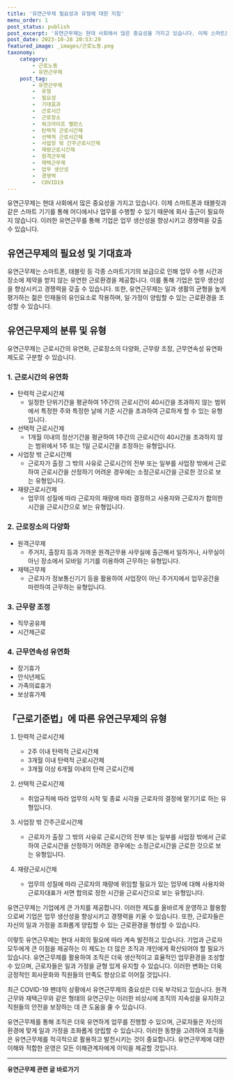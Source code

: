 ```yaml
---
title: '유연근무제 필요성과 유형에 대한 지침'
menu_order: 1
post_status: publish
post_excerpt: '유연근무제는 현대 사회에서 많은 중요성을 가지고 있습니다. 이제 스마트폰과 태블릿과 같은 스마트 기기를 통해 어디에서나 업무를 수행할 수 있기 때문에 회사 출근이 필요하지 않습니다. 이러한 유연근무를 통해 기업은 업무 생산성을 향상시키고 경쟁력을 갖출 수 있습니다.'
post_date: 2023-10-28 20:53:29
featured_image: _images/근로노동.png
taxonomy:
    category:
        - 근로노동
        - 유연근무제
    post_tag:
        - 유연근무제
        -  유형
        -  필요성
        -  기대효과
        -  근로시간
        -  근로장소
        -  워크라이프 밸런스
        -  탄력적 근로시간제
        -  선택적 근로시간제
        -  사업장 밖 간주근로시간제
        -  재량근로시간제
        -  원격근무제
        -  재택근무제
        -  업무 생산성
        -  경쟁력
        -  COVID19
---
```



유연근무제는 현대 사회에서 많은 중요성을 가지고 있습니다. 이제 스마트폰과 태블릿과 같은 스마트 기기를 통해 어디에서나 업무를 수행할 수 있기 때문에 회사 출근이 필요하지 않습니다. 이러한 유연근무를 통해 기업은 업무 생산성을 향상시키고 경쟁력을 갖출 수 있습니다.

## 유연근무제의 필요성 및 기대효과

유연근무제는 스마트폰, 태블릿 등 각종 스마트기기의 보급으로 인해 업무 수행 시간과 장소에 제약을 받지 않는 유연한 근로환경을 제공합니다. 이를 통해 기업은 업무 생산성을 향상시키고 경쟁력을 갖출 수 있습니다. 또한, 유연근무제는 일과 생활의 균형을 높게 평가하는 젊은 인재들의 유인요소로 작용하며, 일·가정이 양립할 수 있는 근로환경을 조성할 수 있습니다.

## 유연근무제의 분류 및 유형

유연근무제는 근로시간의 유연화, 근로장소의 다양화, 근무량 조정, 근무연속성 유연화 제도로 구분할 수 있습니다.

### 1. 근로시간의 유연화

- 탄력적 근로시간제
  - 일정한 단위기간을 평균하여 1주간의 근로시간이 40시간을 초과하지 않는 범위에서 특정한 주와 특정한 날에 기준 시간을 초과하여 근로하게 할 수 있는 유형입니다.
- 선택적 근로시간제
  - 1개월 이내의 정산기간을 평균하여 1주간의 근로시간이 40시간을 초과하지 않는 범위에서 1주 또는 1일 근로시간을 조정하는 유형입니다.
- 사업장 밖 근로시간제
  - 근로자가 출장 그 밖의 사유로 근로시간의 전부 또는 일부를 사업장 밖에서 근로하여 근로시간을 산정하기 어려운 경우에는 소정근로시간을 근로한 것으로 보는 유형입니다.
- 재량근로시간제
  - 업무의 성질에 따라 근로자의 재량에 따라 결정하고 사용자와 근로자가 합의한 시간을 근로시간으로 보는 유형입니다.

### 2. 근로장소의 다양화

- 원격근무제
  - 주거지, 출장지 등과 가까운 원격근무용 사무실에 출근해서 일하거나, 사무실이 아닌 장소에서 모바일 기기를 이용하여 근무하는 유형입니다.
- 재택근무제
  - 근로자가 정보통신기기 등을 활용하여 사업장이 아닌 주거지에서 업무공간을 마련하여 근무하는 유형입니다.

### 3. 근무량 조정

- 직무공유제
- 시간제근로

### 4. 근무연속성 유연화

- 장기휴가
- 안식년제도
- 가족의료휴가
- 보상휴가제

## 「근로기준법」에 따른 유연근무제의 유형

1. 탄력적 근로시간제
   - 2주 이내 탄력적 근로시간제
   - 3개월 이내 탄력적 근로시간제
   - 3개월 이상 6개월 이내의 탄력 근로시간제

2. 선택적 근로시간제
   - 취업규칙에 따라 업무의 시작 및 종료 시각을 근로자의 결정에 맡기기로 하는 유형입니다.

3. 사업장 밖 간주근로시간제
   - 근로자가 출장 그 밖의 사유로 근로시간의 전부 또는 일부를 사업장 밖에서 근로하여 근로시간을 산정하기 어려운 경우에는 소정근로시간을 근로한 것으로 보는 유형입니다.

4. 재량근로시간제
   - 업무의 성질에 따라 근로자의 재량에 위임할 필요가 있는 업무에 대해 사용자와 근로자대표가 서면 합의로 정한 시간을 근로시간으로 보는 유형입니다.

유연근무제는 기업에게 큰 가치를 제공합니다. 이러한 제도를 올바르게 운영하고 활용함으로써 기업은 업무 생산성을 향상시키고 경쟁력을 키울 수 있습니다. 또한, 근로자들은 자신의 일과 가정을 조화롭게 양립할 수 있는 근로환경을 형성할 수 있습니다.

이렇듯 유연근무제는 현대 사회의 필요에 따라 계속 발전하고 있습니다. 기업과 근로자 모두에게 큰 이점을 제공하는 이 제도는 더 많은 조직과 개인에게 확산되어야 할 필요가 있습니다. 유연근무제를 활용하여 조직은 더욱 생산적이고 효율적인 업무환경을 조성할 수 있으며, 근로자들은 일과 가정을 균형 있게 유지할 수 있습니다. 이러한 변화는 더욱 긍정적인 회사문화와 직원들의 만족도 향상으로 이어질 것입니다.

최근 COVID-19 팬데믹 상황에서 유연근무제의 중요성은 더욱 부각되고 있습니다. 원격근무와 재택근무와 같은 형태의 유연근무는 이러한 비상시에 조직의 지속성을 유지하고 직원들의 안전을 보장하는 데 큰 도움을 줄 수 있습니다.

유연근무제를 통해 조직은 더욱 유연하게 업무를 진행할 수 있으며, 근로자들은 자신의 환경에 맞게 일과 가정을 조화롭게 양립할 수 있습니다. 이러한 동향을 고려하여 조직들은 유연근무제를 적극적으로 활용하고 발전시키는 것이 중요합니다. 유연근무제에 대한 이해와 적합한 운영은 모든 이해관계자에게 이익을 제공할 것입니다.
<!-- wp:separator -->
<hr class="wp-block-separator has-alpha-channel-opacity"/>
<!-- /wp:separator -->

<!-- wp:group {"backgroundColor":"base","layout":{"type":"constrained"}} -->
<div class="wp-block-group has-base-background-color has-background"><!-- wp:paragraph {"align":"center","fontSize":"medium"} -->
<p class="has-text-align-center has-large-font-size"><strong>유연근무제 관련 글 바로가기</strong></p>
<!-- /wp:paragraph -->


<!-- wp:latest-posts
{"categories":[{"id":11200,"count":19,"description":"","link":"https://uknowlaw.com/category/%ec%9c%a0%ec%97%b0%ea%b7%bc%eb%ac%b4%ec%a0%9c/","name":"유연근무제","slug":"유연근무제","taxonomy":"category","parent":0,"meta":[],"_links":{"self":[{"href":"https://uknowlaw.com/wp-json/wp/v2/categories/11200"}],"collection":[{"href":"https://uknowlaw.com/wp-json/wp/v2/categories"}],"about":[{"href":"https://uknowlaw.com/wp-json/wp/v2/taxonomies/category"}],"wp:post_type":[{"href":"https://uknowlaw.com/wp-json/wp/v2/posts?categories=11200"}],"curies":[{"name":"wp","href":"https://api.w.org/{rel}","templated":true}]}}],"postsToShow":100,"excerptLength":28,"postLayout":"grid","columns":2,"featuredImageAlign":"left","featuredImageSizeSlug":"large","fontSize":"small"} /--></div>
<!-- /wp:group -->